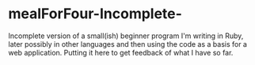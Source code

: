 # mealForFour-Incomplete-
Incomplete version of a small(ish) beginner program I'm writing in Ruby, later possibly in other languages and then using the code as a basis for a web application. Putting it here to get feedback of what I have so far.
